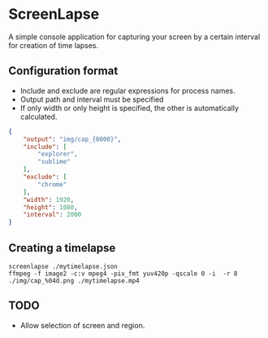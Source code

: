 # ScreenLapse
A simple console application for capturing your screen by a certain interval
for creation of time lapses.

## Configuration format
- Include and exclude are regular expressions for process names.
- Output path and interval must be specified
- If only width or only height is specified, the other is automatically calculated.

```json
{
    "output": "img/cap_{0000}",
    "include": [
        "explorer",
        "sublime"
    ],
    "exclude": [
        "chrome"
    ],
    "width": 1920,
    "height": 1080,
    "interval": 2000
}
```

## Creating a timelapse
```
screenlapse ./mytimelapse.json
ffmpeg -f image2 -c:v mpeg4 -pix_fmt yuv420p -qscale 0 -i  -r 8 ./img/cap_%04d.png ./mytimelapse.mp4
```

## TODO
- Allow selection of screen and region.